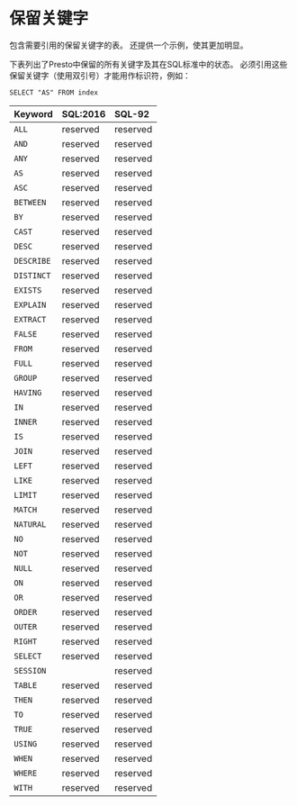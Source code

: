 # 保留关键字

包含需要引用的保留关键字的表。 还提供一个示例，使其更加明显。

下表列出了Presto中保留的所有关键字及其在SQL标准中的状态。 必须引用这些保留关键字（使用双引号）才能用作标识符，例如：

```
SELECT "AS" FROM index
```

| Keyword | SQL:2016 | SQL-92 |
| :--- | :--- | :--- |
| `ALL` | reserved | reserved |
| `AND` | reserved | reserved |
| `ANY` | reserved | reserved |
| `AS` | reserved | reserved |
| `ASC` | reserved | reserved |
| `BETWEEN` | reserved | reserved |
| `BY` | reserved | reserved |
| `CAST` | reserved | reserved |
| `DESC` | reserved | reserved |
| `DESCRIBE` | reserved | reserved |
| `DISTINCT` | reserved | reserved |
| `EXISTS` | reserved | reserved |
| `EXPLAIN` | reserved | reserved |
| `EXTRACT` | reserved | reserved |
| `FALSE` | reserved | reserved |
| `FROM` | reserved | reserved |
| `FULL` | reserved | reserved |
| `GROUP` | reserved | reserved |
| `HAVING` | reserved | reserved |
| `IN` | reserved | reserved |
| `INNER` | reserved | reserved |
| `IS` | reserved | reserved |
| `JOIN` | reserved | reserved |
| `LEFT` | reserved | reserved |
| `LIKE` | reserved | reserved |
| `LIMIT` | reserved | reserved |
| `MATCH` | reserved | reserved |
| `NATURAL` | reserved | reserved |
| `NO` | reserved | reserved |
| `NOT` | reserved | reserved |
| `NULL` | reserved | reserved |
| `ON` | reserved | reserved |
| `OR` | reserved | reserved |
| `ORDER` | reserved | reserved |
| `OUTER` | reserved | reserved |
| `RIGHT` | reserved | reserved |
| `SELECT` | reserved | reserved |
| `SESSION` |  | reserved |
| `TABLE` | reserved | reserved |
| `THEN` | reserved | reserved |
| `TO` | reserved | reserved |
| `TRUE` | reserved | reserved |
| `USING` | reserved | reserved |
| `WHEN` | reserved | reserved |
| `WHERE` | reserved | reserved |
| `WITH` | reserved | reserved |



